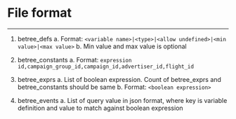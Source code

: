 # File format
---
1. betree_defs
    a. Format: `<variable name>|<type>|<allow undefined>|<min value>|<max value>`
    b. Min value and max value is optional

2. betree_constants
    a. Format: `expression id,campaign_group_id,campaign_id,advertiser_id,flight_id`

3. betree_exprs
    a. List of boolean expression. Count of betree_exprs and betree_constants should be same
    b. Format: `<boolean expression>`

4. betree_events
    a. List of query value in json format, where key is variable definition and value to match against boolean expression
